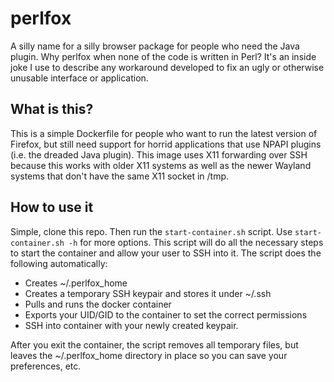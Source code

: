 # perlfox
A silly name for a silly browser package for people who need the Java plugin. Why perlfox when none of the code is written in Perl? It's an inside joke I use to describe any workaround developed to fix an ugly or otherwise unusable interface or application.

## What is this?
This is a simple Dockerfile for people who want to run the latest version of Firefox, but still need support for horrid applications that use NPAPI plugins (i.e. the dreaded Java plugin). This image uses X11 forwarding over SSH because this works with older X11 systems as well as the newer Wayland systems that don't have the same X11 socket in /tmp.

## How to use it
Simple, clone this repo. Then run the `start-container.sh` script. Use `start-container.sh -h` for more options. This script will do all the necessary steps to start the container and allow your user to SSH into it. The script does the following automatically:
* Creates ~/.perlfox_home
* Creates a temporary SSH keypair and stores it under ~/.ssh
* Pulls and runs the docker container
* Exports your UID/GID to the container to set the correct permissions
* SSH into container with your newly created keypair.

After you exit the container, the script removes all temporary files, but leaves the ~/.perlfox_home directory in place so you can save your preferences, etc.

